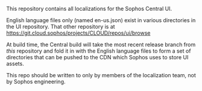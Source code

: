 This repository contains all localizations for the Sophos Central UI.

English language files only (named en-us.json) exist in various directories in the UI repository.
That other repository is at https://git.cloud.sophos/projects/CLOUD/repos/ui/browse

At build time, the Central build will take the most recent release branch from *this* repository and
fold it in with the English language files to form a set of directories that can be pushed to
the CDN which Sophos uses to store UI assets.

This repo should be written to only by members of the localization team, not by Sophos engineering.

